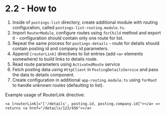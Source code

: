 # 2.2 - How to

1. Inside of `postings-list` directory, create additional module with routing configuration, called `postings-list-routing.module.ts`.
2. Import `RouterModule`, configure routes using `forChild` method and export it - configuration should contain only one route for list.
3. Repeat the same process for `postings-details` - route for details should contain posting id and company id parameters.
4. Append `[routerLink]` directives to list entries (add `<a>` elements somewhere) to build links to details route.
5. Read route parameters using `ActivatedRoute` service
6. Fetch posting data using `HttpClient` in `PostingDetailsService` and pass the data to details component.
7. Create configuration in additional `app-routing.module.ts` using `forRoot` to handle unknown routes (defaulting to list).

Example usage of RouterLink directive:

```
<a [routerLink]="['/details', posting.id, posting.company.id]"></a> => returns <a href="/details/123/456"></a>
```